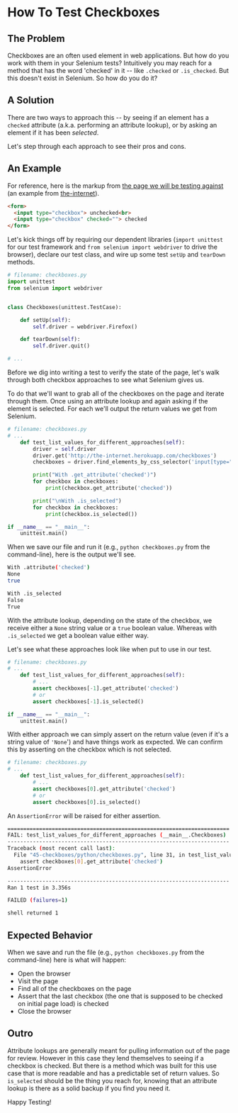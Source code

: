# How To Test Checkboxes

## The Problem

Checkboxes are an often used element in web applications. But how do you work with them in your Selenium tests? Intuitively you may reach for a method that has the word 'checked' in it -- like `.checked` or `.is_checked`. But this doesn't exist in Selenium. So how do you do it?

## A Solution

There are two ways to approach this -- by seeing if an element has a `checked` attribute (a.k.a. performing an attribute lookup), or by asking an element if it has been _selected_.

Let's step through each approach to see their pros and cons.

## An Example

For reference, here is the markup from [the page we will be testing against](http://the-internet.herokuapp.com/checkboxes) (an example from [the-internet](https://github.com/tourdedave/the-internet)).

```html
<form>
  <input type="checkbox"> unchecked<br>
  <input type="checkbox" checked=""> checked
</form>
```

Let's kick things off by requiring our dependent libraries (`import unittest` for our test framework and `from selenium import webdriver` to drive the browser), declare our test class, and wire up some test `setUp` and `tearDown` methods.

```python
# filename: checkboxes.py
import unittest
from selenium import webdriver


class Checkboxes(unittest.TestCase):

    def setUp(self):
        self.driver = webdriver.Firefox()

    def tearDown(self):
        self.driver.quit()

# ...
```

Before we dig into writing a test to verify the state of the page, let's walk through both checkbox approaches to see what Selenium gives us.

To do that we'll want to grab all of the checkboxes on the page and iterate through them. Once using an attribute lookup and again asking if the element is selected. For each we'll output the return values we get from Selenium.

```python
# filename: checkboxes.py
# ...
    def test_list_values_for_different_approaches(self):
        driver = self.driver
        driver.get('http://the-internet.herokuapp.com/checkboxes')
        checkboxes = driver.find_elements_by_css_selector('input[type="checkbox"]')

        print("With .get_attribute('checked')")
        for checkbox in checkboxes:
            print(checkbox.get_attribute('checked'))

        print("\nWith .is_selected")
        for checkbox in checkboxes:
            print(checkbox.is_selected())

if __name__ == "__main__":
    unittest.main()
```

When we save our file and run it (e.g., `python checkboxes.py` from the command-line), here is the output we'll see.

```sh
With .attribute('checked')
None
true

With .is_selected
False
True
```

With the attribute lookup, depending on the state of the checkbox, we receive either a `None` string value or a `true` boolean value. Whereas with `.is_selected` we get a boolean value either way.

Let's see what these approaches look like when put to use in our test.

```python
# filename: checkboxes.py
# ...
    def test_list_values_for_different_approaches(self):
        # ...
        assert checkboxes[-1].get_attribute('checked')
        # or
        assert checkboxes[-1].is_selected()

if __name__ == "__main__":
    unittest.main()
```

With either approach we can simply assert on the return value (even if it's a string value of `'None`') and have things work as expected. We can confirm this by asserting on the checkbox which is not selected.

```python
# filename: checkboxes.py
# ...
    def test_list_values_for_different_approaches(self):
        # ...
        assert checkboxes[0].get_attribute('checked')
        # or
        assert checkboxes[0].is_selected()
```

An `AssertionError` will be raised for either assertion.

```sh
======================================================================
FAIL: test_list_values_for_different_approaches (__main__.Checkboxes)
----------------------------------------------------------------------
Traceback (most recent call last):
  File "45-checkboxes/python/checkboxes.py", line 31, in test_list_values_for_different_approaches
    assert checkboxes[0].get_attribute('checked')
AssertionError

----------------------------------------------------------------------
Ran 1 test in 3.356s

FAILED (failures=1)

shell returned 1
```

## Expected Behavior

When we save and run the file (e.g., `python checkboxes.py` from the command-line) here is what will happen:

+ Open the browser
+ Visit the page
+ Find all of the checkboxes on the page
+ Assert that the last checkbox (the one that is supposed to be checked on initial page load) is checked
+ Close the browser

## Outro

Attribute lookups are generally meant for pulling information out of the page for review. However in this case they lend themselves to seeing if a checkbox is checked. But there is a method which was built for this use case that is more readable and has a predictable set of return values. So `is_selected` should be the thing you reach for, knowing that an attribute lookup is there as a solid backup if you find you need it.

Happy Testing!
